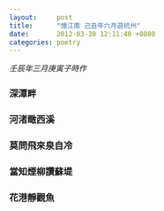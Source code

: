 ```yaml
---
layout:     post
title:      "憶江南 己丑年六月遊杭州"
date:       2012-03-30 12:11:40 +0800
categories: poetry
---
```

*壬辰年三月庚寅子時作*

### 深潭畔
### 河渚瞰西溪
### 莫問飛來泉自冷
### 當知煙柳讚蘇堤
### 花港靜觀魚
